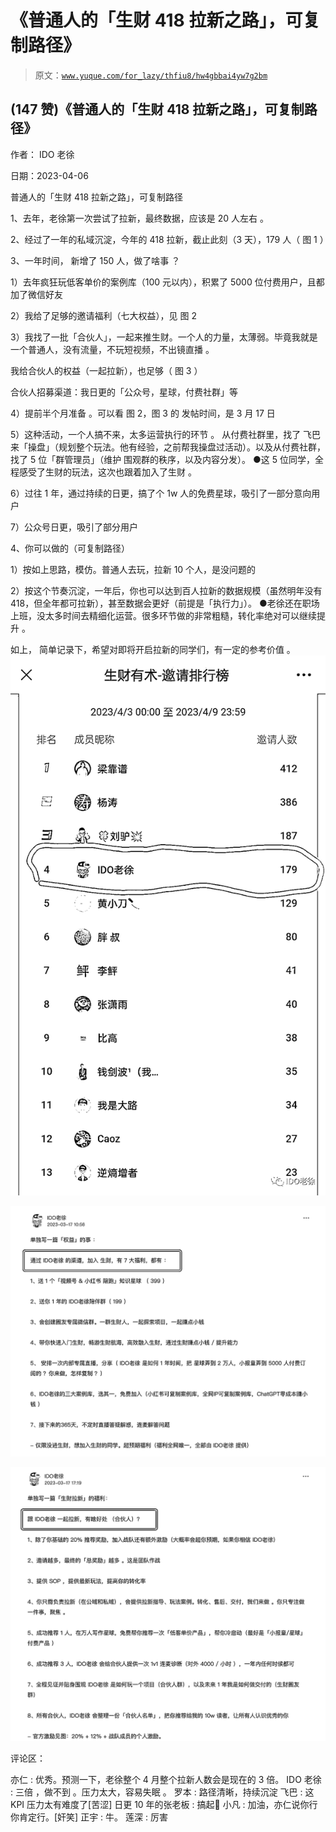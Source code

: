 # 《普通人的「生财 418 拉新之路」，可复制路径》

> 原文：[`www.yuque.com/for_lazy/thfiu8/hw4gbbai4yw7g2bm`](https://www.yuque.com/for_lazy/thfiu8/hw4gbbai4yw7g2bm)



## (147 赞)《普通人的「生财 418 拉新之路」，可复制路径》 

作者： IDO 老徐 

日期：2023-04-06 

普通人的「生财 418 拉新之路」，可复制路径 

1、去年，老徐第一次尝试了拉新，最终数据，应该是 20 人左右 。 

2、经过了一年的私域沉淀，今年的 418 拉新，截止此刻（3 天），179 人（ 图 1 ） 

3、一年时间， 新增了 150 人，做了啥事 ？ 

1）去年疯狂玩低客单价的案例库（100 元以内），积累了 5000 位付费用户，且都加了微信好友 

2）我给了足够的邀请福利（七大权益），见 图 2 

3）我找了一批「合伙人」，一起来推生财。一个人的力量，太薄弱。毕竟我就是一个普通人，没有流量，不玩短视频，不出镜直播 。 

我给合伙人的权益（一起拉新），也足够（ 图 3 ） 

合伙人招募渠道：我日更的「公众号，星球，付费社群」等 

4）提前半个月准备 。可以看 图 2，图 3 的 发帖时间，是 3 月 17 日 

5）这种活动，一个人搞不来，太多运营执行的环节 。 从付费社群里，找了 飞巴 来「操盘」（规划整个玩法。他有经验，之前帮我操盘过活动）。以及从付费社群，找了 5 位「群管理员」（维护 围观群的秩序，以及内容分发）。 <ne-uli index-type="0"><ne-uli-i>●</ne-uli-i><ne-uli-c class="ne-uli-content" id="u66573fb6" data-lake-id="u66573fb6">这 5 位同学，全程感受了生财的玩法，这次也跟着加入了生财 。</ne-uli-c></ne-uli> 

6）过往 1 年，通过持续的日更，搞了个 1w 人的免费星球，吸引了一部分意向用户 

7）公众号日更，吸引了部分用户 

4、你可以做的（可复制路径） 

1）按如上思路，模仿。普通人去玩，拉新 10 个人，是没问题的 

2）按这个节奏沉淀，一年后，你也可以达到百人拉新的数据规模（虽然明年没有 418，但全年都可拉新），甚至数据会更好（前提是「执行力」）。 <ne-uli index-type="0"><ne-uli-i>●</ne-uli-i><ne-uli-c class="ne-uli-content" id="uab73480d" data-lake-id="uab73480d">老徐还在职场上班，没太多时间去精细化运营。很多环节做的非常粗糙，转化率绝对可以继续提升 。</ne-uli-c></ne-uli> 

如上， 简单记录下，希望对即将开启拉新的同学们，有一定的参考价值 。![](img/c3506a46af88a1a064cba0f1c9dec8b7.png) 

![](img/b1ea9ea38a92700e4cde4f9ee67e4125.png) 

![](img/b02621c1634c1a1f716e7472c01ec8d6.png) 

评论区： 

亦仁 : 优秀。预测一下，老徐整个 4 月整个拉新人数会是现在的 3 倍。 IDO 老徐 : 三倍 ，做不到 。压力太大，容易失眠 。 罗本 : 路径清晰，持续沉淀 飞巴 : 这 KPI 压力太有难度了[苦涩] 日更 10 年的张老板 : 搞起💪 小凡 : 加油，亦仁说你行你肯定行。[奸笑] 正宇 : 牛。 莲深 : 厉害
